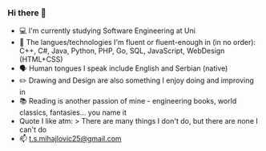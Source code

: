### Hi there 👋

- :computer: I'm currently studying Software Engineering at Uni
- 🌱 The langues/technologies I'm fluent or fluent-enough in (in no order): C++, C#, Java, Python, PHP, Go, SQL, JavaScript, WebDesign (HTML+CSS)
- 🗣️ Human tongues I speak include English and Serbian (native)
- :pencil2: Drawing and Design are also something I enjoy doing and improving in
- 📚 Reading is another passion of mine - engineering books, world classics, fantasies... you name it
- Quote I like atm: > There are many things I don't do, but there are none I can't do
- 📫 t.s.mihajlovic25@gmail.com
 
